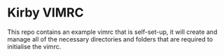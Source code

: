 # Kirby VIMRC

This repo contains an example vimrc that is self-set-up, it will create and manage all of the necessary directories and folders that are required to initialise the vimrc.
